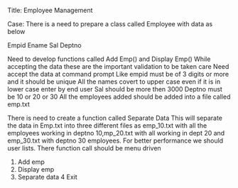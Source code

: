 Title: Employee Management

Case: There is a need to prepare a class called Employee with data as below

Empid
Ename
Sal
Deptno

Need to develop functions called Add Emp() and Display Emp() While accepting the data these are the important validation to be taken care
Need accept the data at command prompt
Like empid must be of 3 digits or more and it should be unique
All the names covert to upper case even if it is in lower case enter by end user
Sal should be more then 3000
Deptno must be 10 or 20 or 30
All the employees added should be added into a file called emp.txt

There is need to create a function called Separate Data
This will separate the data in Emp.txt into three different files as
emp_10.txt with all the employees working in deptno 10,mp_20.txt with all working in dept 20 and
emp_30.txt with deptno 30 employees. For better performance we should user lists.
There function call should be menu driven
1. Add emp
2. Display emp 
3. Separate data
4 Exit
